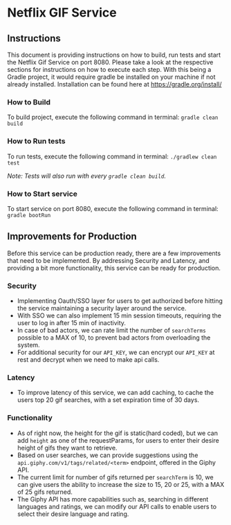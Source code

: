 # Netflix GIF Service

## Instructions
This document is providing instructions on how to build, run tests and start the Netflix Gif Service on port 8080. Please take 
a look at the respective sections for instructions on how to execute each step. With this being a Gradle project, 
it would require gradle be installed on your machine if not already installed. Installation can be found here at https://gradle.org/install/

### How to Build
To build project, execute the following command in terminal:
`gradle clean build`

### How to Run tests
To run tests, execute the following command in terminal:
`./gradlew clean test`

_Note: Tests will also run with every `gradle clean build`._

### How to Start service
To start service on port 8080, execute the following command in terminal:
`gradle bootRun`

## Improvements for Production
Before this service can be production ready, there are a few improvements that need to be implemented. By addressing 
Security and Latency, and providing a bit more functionality, this service can be ready for production.

### Security
* Implementing Oauth/SSO layer for users to get authorized before hitting the service maintaining a security layer around the service. 
* With SSO we can also implement 15 min session timeouts, requiring the user to log in after 15 min of inactivity.
* In case of bad actors, we can rate limit the number of `searchTerms` possible to a MAX of 10, to prevent bad actors from overloading the system. 
* For additional security for our `API_KEY`, we can encrypt our `API_KEY` at rest and decrypt when we need to make api calls. 

### Latency
* To improve latency of this service, we can add caching, to cache the users top 20 gif searches, with a set expiration time of 30 days.

### Functionality
* As of right now, the height for the gif is static(hard coded), but we can add `height` as one of the requestParams, for users to enter their desire height of gifs they want to retrieve. 
* Based on user searches, we can provide suggestions using the `api.giphy.com/v1/tags/related/<term>` endpoint, offered in the Giphy API.
* The current limit for number of gifs returned per `searchTerm` is 10, we can give users the ability to increase the size to 15, 20 or 25, with a MAX of 25 gifs returned.
* The Giphy API has more capabilities such as, searching in different languages and ratings, we can modify our API calls to enable users to select their desire language and rating.
